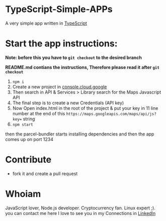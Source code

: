 # TypeScript-Simple-APPs

A very simple app written in [TypeScript](https://www.typescriptlang.org/)

# Start the app instructions:

**Note: before this you have to `git checkout` to the desired branch**

**README.md contians the instructions, Therefore please read it after `git checkout`**

1. `npm i`
2. Create a new project in [console.cloud.google](https://console.cloud.google.com/apis/dashboard)
3. Then search in API & Services > Library search for the Maps Javascript API
4. The final step is to create a new Credentials (API key)
5. Now Open index.html in the root of the project & put your key in 11 line number at the end of this `https://maps.googleapis.com/maps/api/js?key=` string
6. `npm start`

then the parcel-bundler starts installing dependencies and then the app comes up on port 1234

# Contribute

-   fork it and create a pull request

# Whoiam

JavaScript lover, Node.js developer. Cryptocurrency fan. Linux expert ;).
you can contact me here
I love to see you in my Connections in [LinkedIn](https://www.linkedin.com/in/mohammad-jawad-barati-450b141b3/)
